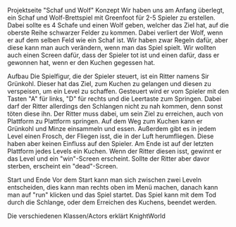 Projektseite "Schaf und Wolf"
Konzept
Wir haben uns am Anfang überlegt, ein Schaf und Wolf-Brettspiel mit Greenfoot für 2-5 Spieler zu erstellen. Dabei sollte es 4 Schafe und einen Wolf geben, welcher das Ziel hat, auf die oberste Reihe schwarzer Felder zu kommen. Dabei verliert der Wolf, wenn er auf dem selben Feld wie ein Schaf ist. Wir haben zwar Regeln dafür, aber diese kann man auch verändern, wenn man das Spiel spielt. Wir wollten auch einen Screen dafür, dass der Spieler tot ist und einen dafür, dass er gewonnen hat, wenn er den Kuchen gegessen hat.

Aufbau
Die Spielfigur, die der Spieler steuert, ist ein Ritter namens Sir Grünkohl. Dieser hat das Ziel, zum Kuchen zu gelangen und diesen zu verspeisen, um ein Level zu schaffen. Gesteuert wird er vom Spieler mit den Tasten "A" für links, "D" für rechts und die Leertaste zum Springen. Dabei darf der Ritter allerdings den Schlangen nicht zu nah kommen, denn sonst töten diese ihn. Der Ritter muss dabei, um sein Ziel zu erreichen, auch von Plattform zu Plattform springen. Auf dem Weg zum Kuchen kann er Grünkohl und Minze einsammeln und essen. Außerdem gibt es in jedem Level einen Frosch, der Fliegen isst, die in der Luft herumfliegen. Diese haben aber keinen Einfluss auf den Spieler. Am Ende ist auf der letzten Plattform jedes Levels ein Kuchen. Wenn der Ritter diesen isst, gewinnt er das Level und ein "win"-Screen erscheint. Sollte der Ritter aber davor sterben, erscheint ein "dead"-Screen.

Start und Ende
Vor dem Start kann man sich zwischen zwei Leveln entscheiden, dies kann man rechts oben im Menü machen, danach kann man auf "run" klicken und das Spiel startet. Das Spiel kann mit dem Tod durch die Schlange, oder dem Erreichen des Kuchens, beendet werden.

Die verschiedenen Klassen/Actors erklärt
KnightWorld
